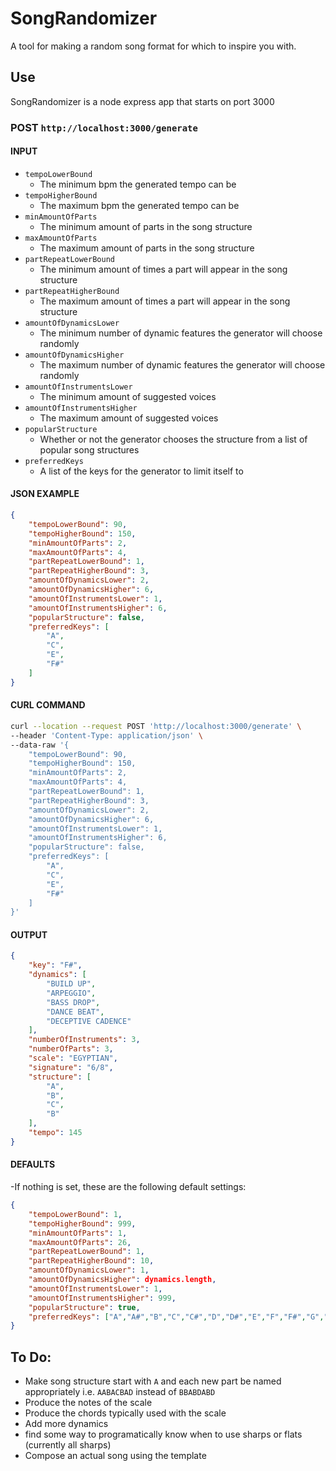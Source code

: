# SongRandomizer
A tool for making a random song format for which to inspire you with.
## Use
SongRandomizer is a node express app that starts on port 3000

### POST `http://localhost:3000/generate`
#### INPUT 
- `tempoLowerBound`
  - The minimum bpm the generated tempo can be
- `tempoHigherBound`
  - The maximum bpm the generated tempo can be
- `minAmountOfParts`
  - The minimum amount of parts in the song structure
- `maxAmountOfParts`
  - The maximum amount of parts in the song structure
- `partRepeatLowerBound`
  - The minimum amount of times a part will appear in the song structure
- `partRepeatHigherBound`
  - The maximum amount of times a part will appear in the song structure
- `amountOfDynamicsLower`
  - The minimum number of dynamic features the generator will choose randomly
- `amountOfDynamicsHigher`
  - The maximum number of dynamic features the generator will choose randomly
- `amountOfInstrumentsLower`
  - The minimum amount of suggested voices
- `amountOfInstrumentsHigher`
  - The maximum amount of suggested voices
- `popularStructure`
  - Whether or not the generator chooses the structure from a list of popular song structures
- `preferredKeys`
  - A list of the keys for the generator to limit itself to

#### JSON EXAMPLE
```json
{
	"tempoLowerBound": 90,
	"tempoHigherBound": 150,
	"minAmountOfParts": 2,
	"maxAmountOfParts": 4,
	"partRepeatLowerBound": 1,
	"partRepeatHigherBound": 3,
	"amountOfDynamicsLower": 2,
	"amountOfDynamicsHigher": 6,
	"amountOfInstrumentsLower": 1,
	"amountOfInstrumentsHigher": 6,
	"popularStructure": false,
	"preferredKeys": [
		"A",
		"C",
		"E",
		"F#"
	]
}
```
#### CURL COMMAND
```bash
curl --location --request POST 'http://localhost:3000/generate' \
--header 'Content-Type: application/json' \
--data-raw '{
	"tempoLowerBound": 90,
	"tempoHigherBound": 150,
	"minAmountOfParts": 2,
	"maxAmountOfParts": 4,
	"partRepeatLowerBound": 1,
	"partRepeatHigherBound": 3,
	"amountOfDynamicsLower": 2,
	"amountOfDynamicsHigher": 6,
	"amountOfInstrumentsLower": 1,
	"amountOfInstrumentsHigher": 6,
	"popularStructure": false,
	"preferredKeys": [
		"A",
		"C",
		"E",
		"F#"
	]
}'
```

#### OUTPUT
```json
{
	"key": "F#",
	"dynamics": [
		"BUILD UP",
		"ARPEGGIO",
		"BASS DROP",
		"DANCE BEAT",
		"DECEPTIVE CADENCE"
	],
	"numberOfInstruments": 3,
	"numberOfParts": 3,
	"scale": "EGYPTIAN",
	"signature": "6/8",
	"structure": [
		"A",
		"B",
		"C",
		"B"
	],
	"tempo": 145
}
```

#### DEFAULTS
-If nothing is set, these are the following default settings:
```json
{
    "tempoLowerBound": 1,
    "tempoHigherBound": 999,
    "minAmountOfParts": 1,
    "maxAmountOfParts": 26,
    "partRepeatLowerBound": 1,
    "partRepeatHigherBound": 10,
    "amountOfDynamicsLower": 1,
    "amountOfDynamicsHigher": dynamics.length,
    "amountOfInstrumentsLower": 1,
    "amountOfInstrumentsHigher": 999,
    "popularStructure": true,
    "preferredKeys": ["A","A#","B","C","C#","D","D#","E","F","F#","G","G#"]
}
```
## To Do:
- Make song structure start with `A` and each new part be named appropriately i.e. `AABACBAD` instead of `BBABDABD`
- Produce the notes of the scale
- Produce the chords typically used with the scale
- Add more dynamics
- find some way to programatically know when to use sharps or flats (currently all sharps)
- Compose an actual song using the template
